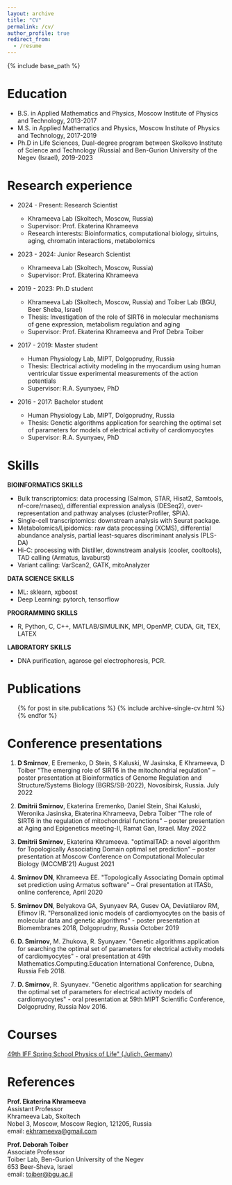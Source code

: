 ```yaml
---
layout: archive
title: "CV"
permalink: /cv/
author_profile: true
redirect_from:
  - /resume
---
```


{% include base_path %}

Education
======
* B.S. in Applied Mathematics and Physics, Moscow Institute of Physics and Technology, 2013-2017
* M.S. in Applied Mathematics and Physics, Moscow Institute of Physics and Technology, 2017-2019 
* Ph.D in Life Sciences, Dual-degree program between Skolkovo Institute of Science and Technology (Russia) and Ben-Gurion University of the Negev (Israel), 2019-2023 

Research experience
======
* 2024 - Present: Research Scientist 
  * Khrameeva Lab (Skoltech, Moscow, Russia)
  * Supervisor:  Prof. Ekaterina Khrameeva
  * Research interests: Bioinformatics, computational biology, sirtuins, aging, chromatin interactions, metabolomics

* 2023 - 2024: Junior Research Scientist 
  * Khrameeva Lab (Skoltech, Moscow, Russia)
  * Supervisor:  Prof. Ekaterina Khrameeva

* 2019 - 2023: Ph.D student 
  * Khrameeva Lab (Skoltech, Moscow, Russia) and Toiber Lab (BGU, Beer Sheba, Israel)
  * Thesis: Investigation of the role of SIRT6 in molecular mechanisms of gene expression, metabolism
  regulation and aging
  * Supervisor:  Prof. Ekaterina Khrameeva and Prof Debra Toiber

* 2017 - 2019: Master student
  * Human Physiology Lab, MIPT, Dolgoprudny, Russia
  * Thesis: Electrical activity modeling in the myocardium using human ventricular tissue experimental measurements of the action potentials
  * Supervisor:  R.A. Syunyaev, PhD

* 2016 - 2017: Bachelor student
  * Human Physiology Lab, MIPT, Dolgoprudny, Russia
  * Thesis: Genetic algorithms application for searching the optimal set of parameters for models of electrical activity of cardiomyocytes
  * Supervisor:  R.A. Syunyaev, PhD
  
Skills
======

**BIOINFORMATICS SKILLS**
* Bulk transcriptomics: data processing (Salmon, STAR, Hisat2, Samtools, nf-core/rnaseq), differential
expression analysis (DESeq2), over-representation and pathway analyses (clusterProfiler, SPIA).
* Single-cell transcriptomics: downstream analysis with Seurat package.
* Metabolomics/Lipidomics: raw data processing (XCMS), differential abundance analysis, partial
least-squares discriminant analysis (PLS-DA)
* Hi-C: processing with Distiller, downstream analysis (cooler, cooltools), TAD calling (Armatus,
lavaburst)
* Variant calling: VarScan2, GATK, mitoAnalyzer

**DATA SCIENCE SKILLS**
* ML: sklearn, xgboost
* Deep Learning: pytorch, tensorflow

**PROGRAMMING SKILLS**
* R, Python, C, C++, MATLAB/SIMULINK, MPI, OpenMP, CUDA, Git, TEX, LATEX

**LABORATORY SKILLS**
* DNA purification, agarose gel electrophoresis, PCR.


Publications
======
  <ul>{% for post in site.publications %}
    {% include archive-single-cv.html %}
  {% endfor %}</ul>


Conference presentations
======
1. **D Smirnov**, E Eremenko, D Stein, S Kaluski, W Jasinska, E Khrameeva, D Toiber
"The emerging role of SIRT6 in the mitochondrial regulation" – poster presentation at Bioinformatics of Genome Regulation and Structure/Systems Biology (BGRS/SB-2022), Novosibirsk, Russia.
July 2022

2. **Dmitrii Smirnov**, Ekaterina Eremenko, Daniel Stein, Shai Kaluski, Weronika Jasinska, Ekaterina Khrameeva, Debra Toiber 
"The role of SIRT6 in the regulation of mitochondrial functions" – poster presentation at Aging and Epigenetics meeting-II, Ramat Gan, Israel.
May 2022

3. **Dmitrii Smirnov**, Ekaterina Khrameeva. 
"optimalTAD: a novel algorithm for Topologically Associating Domain optimal set prediction" – poster presentation at Moscow Conference on Computational Molecular Biology (MCCMB’21)
August 2021 

4. **Smirnov DN**, Khrameeva EE. 
"Topologically Associating Domain optimal set prediction using Armatus software" – Oral presentation at ITASb, online conference, 
April 2020

5. **Smirnov DN**, Belyakova GA, Syunyaev RA, Gusev OA, Deviatiiarov RM, Efimov IR. 
"Personalized ionic models of cardiomyocytes on the basis of molecular data and genetic algorithms" - poster presentation at Biomembranes 2018, Dolgoprudny, Russia
October 2019

6. **D. Smirnov**, M. Zhukova, R. Syunyaev.
"Genetic algorithms application for searching the optimal set of parameters for electrical activity models of cardiomyocytes" - oral presentation at 49th Mathematics.Computing.Education International Conference, Dubna, Russia
Feb 2018. 

7. **D. Smirnov**, R. Syunyaev.
"Genetic algorithms application for searching the optimal set of parameters for electrical activity models of cardiomyocytes" - oral presentation at 59th MIPT Scientific Conference, Dolgoprudny, Russia
Nov 2016. 


Courses
======
[49th IFF Spring School Physics of Life" (Julich, Germany)](http://www.fz-juelich.de/pgi/EN/Leistungen/SchoolsAndCourses/SpringSchool/History/SpringSchool2018/_node.html)


References
======
**Prof. Ekaterina Khrameeva** <br>
Assistant Professor <br>
Khrameeva Lab, Skoltech <br>
Nobel 3, Moscow, Moscow Region, 121205, Russia <br>
email: ekhrameeva@gmail.com <br>

**Prof. Deborah Toiber** <br>
Associate Professor <br>
Toiber Lab, Ben-Gurion University of the Negev <br>
653 Beer-Sheva, Israel <br>
email: toiber@bgu.ac.il <br>



